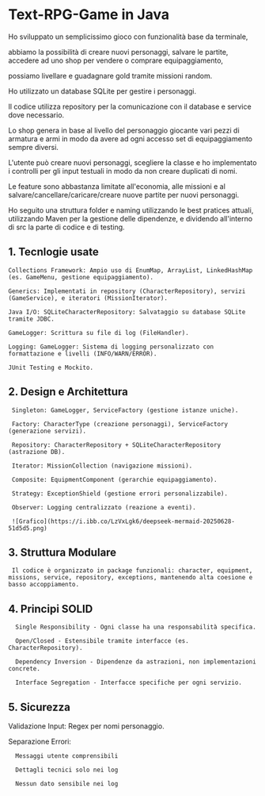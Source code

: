 # Text-RPG-Game in Java

Ho sviluppato un semplicissimo gioco con funzionalità base da terminale,

abbiamo la possibilità di creare nuovi personaggi, salvare le partite, accedere ad uno shop per vendere o comprare equipaggiamento,

possiamo livellare e guadagnare gold tramite missioni random.

Ho utilizzato un database SQLite per gestire i personaggi.

Il codice utilizza repository per la comunicazione con il database e service dove necessario.

Lo shop genera in base al livello del personaggio giocante vari pezzi di armatura e armi in modo da avere ad ogni accesso set di equipaggiamento sempre diversi.

L'utente può creare nuovi personaggi, scegliere la classe e ho implementato i controlli per gli input testuali in modo da non creare duplicati di nomi.

Le feature sono abbastanza limitate all'economia, alle missioni e al salvare/cancellare/caricare/creare nuove partite per nuovi personaggi.

Ho seguito una struttura folder e naming utilizzando le best pratices attuali, utilizzando Maven per la gestione delle dipendenze, e dividendo all'interno di src la parte di codice e di testing.

## 1. Tecnlogie usate

    Collections Framework: Ampio uso di EnumMap, ArrayList, LinkedHashMap (es. GameMenu, gestione equipaggiamento).
 
    Generics: Implementati in repository (CharacterRepository), servizi (GameService), e iteratori (MissionIterator).

    Java I/O: SQLiteCharacterRepository: Salvataggio su database SQLite tramite JDBC.

    GameLogger: Scrittura su file di log (FileHandler).

    Logging: GameLogger: Sistema di logging personalizzato con formattazione e livelli (INFO/WARN/ERROR).

    JUnit Testing e Mockito.

## 2. Design e Architettura

     Singleton: GameLogger, ServiceFactory (gestione istanze uniche).
     
     Factory: CharacterType (creazione personaggi), ServiceFactory (generazione servizi).

     Repository: CharacterRepository + SQLiteCharacterRepository (astrazione DB).

     Iterator: MissionCollection (navigazione missioni).

     Composite: EquipmentComponent (gerarchie equipaggiamento).

     Strategy: ExceptionShield (gestione errori personalizzabile).
     
     Observer: Logging centralizzato (reazione a eventi).

     ![Grafico](https://i.ibb.co/LzVxLgk6/deepseek-mermaid-20250628-51d5d5.png)

## 3. Struttura Modulare

     Il codice è organizzato in package funzionali: character, equipment, missions, service, repository, exceptions, mantenendo alta coesione e basso accoppiamento.

## 4. Principi SOLID

      Single Responsibility - Ogni classe ha una responsabilità specifica.

      Open/Closed - Estensibile tramite interfacce (es. CharacterRepository).

      Dependency Inversion - Dipendenze da astrazioni, non implementazioni concrete.

      Interface Segregation - Interfacce specifiche per ogni servizio.

## 5. Sicurezza

Validazione Input: Regex per nomi personaggio.

Separazione Errori:

      Messaggi utente comprensibili

      Dettagli tecnici solo nei log 

      Nessun dato sensibile nei log
